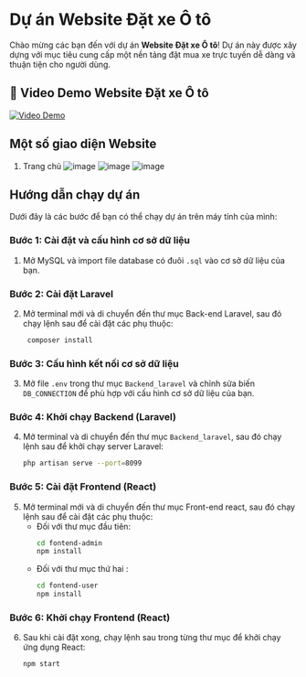 # Dự án Website Đặt xe Ô tô

Chào mừng các bạn đến với dự án **Website Đặt xe Ô tô**! Dự án này được xây dựng với mục tiêu cung cấp một nền tảng đặt mua xe trực tuyến dễ dàng và thuận tiện cho người dùng.

## 🌟 Video Demo Website Đặt xe Ô tô
[![Video Demo](https://img.youtube.com/vi/HWUtAkvGaCI/0.jpg)](https://youtu.be/HWUtAkvGaCI)

## Một số giao diện Website
1. Trang chủ
![image](https://github.com/user-attachments/assets/bde86cfc-2f88-4e49-9445-16df58b16e3a)
![image](https://github.com/user-attachments/assets/7a5d87bb-d540-47c1-a428-803b1bc953ae)
![image](https://github.com/user-attachments/assets/8812856e-6a59-45cf-a33f-444766aa0925)


## Hướng dẫn chạy dự án

Dưới đây là các bước để bạn có thể chạy dự án trên máy tính của mình:

### Bước 1: Cài đặt và cấu hình cơ sở dữ liệu
1. Mở MySQL và import file database có đuôi `.sql` vào cơ sở dữ liệu của bạn.

### Bước 2: Cài đặt Laravel
2. Mở terminal mới và di chuyển đến thư mục Back-end Laravel, sau đó chạy lệnh sau để cài đặt các phụ thuộc:
    ```bash
     composer install
     ```

### Bước 3: Cấu hình kết nối cơ sở dữ liệu
3. Mở file `.env` trong thư mục `Backend_laravel` và chỉnh sửa biến `DB_CONNECTION` để phù hợp với cấu hình cơ sở dữ liệu của bạn.

### Bước 4: Khởi chạy Backend (Laravel)
4. Mở terminal và di chuyển đến thư mục `Backend_laravel`, sau đó chạy lệnh sau để khởi chạy server Laravel:
   ```bash
   php artisan serve --port=8099
### Bước 5: Cài đặt Frontend (React)
5. Mở terminal mới và di chuyển đến thư mục Front-end react, sau đó chạy lệnh sau để cài đặt các phụ thuộc:
   - Đối với thư mục đầu tiên:
     ```bash
     cd fontend-admin
     npm install
     ```
   - Đối với thư mục thứ hai :
     ```bash
     cd fontend-user
     npm install
     ```

### Bước 6: Khởi chạy Frontend (React)
6. Sau khi cài đặt xong, chạy lệnh sau trong từng thư mục để khởi chạy ứng dụng React:
   ```bash
   npm start
